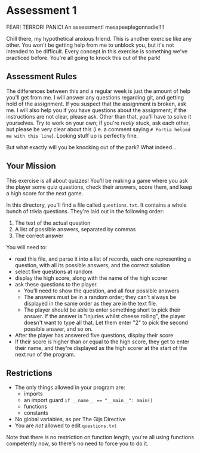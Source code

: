 # Assessment 1

FEAR! TERROR! PANIC! An assessment! mesapeeplegonnadie!!!!

Chill there, my hypothetical anxious friend. This is another exercise like any other. You won't be getting help from me to unblock you, but it's not intended to be difficult. Every concept in this exercise is something we've practiced before. You're all going to knock this out of the park!

## Assessment Rules

The differences between this and a regular week is just the amount of help you'll get from me. I will answer any questions regarding git, and getting hold of the assignment. If you suspect that the assignment is broken, ask me. I will also help you if you have questions about the assignment; if the instructions are not clear, please ask. Other than that, you'll have to solve it yourselves. Try to work on your own; if you're *really* stuck, ask each other, but please be very clear about this (i.e. a comment saying `# Portia helped me with this line`). Looking stuff up is perfectly fine.

But what exactly will you be knocking out of the park? What indeed...

## Your Mission

This exercise is all about quizzes! You'll be making a game where you ask the player some quiz questions, check their answers, score them, and keep a high score for the next game.

In this directory, you'll find a file called `questions.txt`. It contains a whole bunch of trivia questions. They're laid out in the following order:
1. The text of the actual question
2. A list of possible answers, separated by commas
3. The correct answer

You will need to:
* read this file, and parse it into a list of records, each one representing a question, with all its possible answers, and the correct solution
* select five questions at random
* display the high score, along with the name of the high scorer
* ask these questions to the player. 
    * You'll need to show the question, and all four possible answers
    * The answers must be in a random order; they can't always be displayed in the same order as they are in the text file.
    * The player should be able to enter something short to pick their answer. If the answer is "injuries whilst cheese rolling", the player doesn't want to type all that. Let them enter "2" to pick the second possible answer, and so on.
* After the player has answered five questions, display their score
* If their score is higher than or equal to the high score, they get to enter their name, and they're displayed as the high scorer at the start of the next run of the program.

## Restrictions
* The only things allowed in your program are:
    * imports
    * an import guard `if __name__ == "__main__": main()`
    * functions
    * constants
* No global variables, as per The Gijs Directive
* You are *not* allowed to edit `questions.txt`

Note that there is no restriction on function length; you're all using functions competently now, so there's no need to force you to do it.

